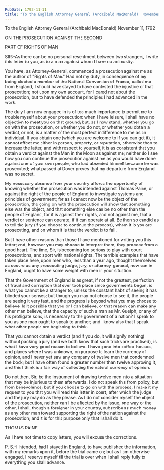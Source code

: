 ```yaml
---
PubDate: 1792-11-11
title: "To the English Attorney General (Archibald MacDonald)  November 11, 1792"
---
```


   To the English Attorney General (Archibald MacDonald)  November 11, 1792

   ON THE PROSECUTION AGAINST THE SECOND

   PART OF RIGHTS OF MAN

   SIR:-As there can be no personal resentment between two strangers, I write
   this letter to you, as to a man against whom I have no animosity.

   You have, as Attorney-General, commenced a prosecution against me as the
   author of "Rights of Man." Had not my duty, in consequence of my being
   elected a member of the National Convention of France, called me from
   England, I should have stayed to have contested the injustice of that
   prosecution; not upon my own account, for I cared not about the
   prosecution, but to have defended the principles I had advanced in the
   work.

   The duty I am now engaged in is of too much importance to permit me to
   trouble myself about your prosecution: when I have leisure, I shall have
   no objection to meet you on that ground; but, as I now stand, whether you
   go on with the prosecution, or whether you do not, or whether you obtain a
   verdict, or not, is a matter of the most perfect indifference to me as an
   individual. If you obtain one (which you are welcome to if you can get
   it), it cannot affect me either in person, property, or reputation,
   otherwise than to increase the latter; and with respect to yourself, it is
   as consistent that you obtain a verdict against the Man in the Moon as
   against me; neither do I see how you can continue the prosecution against
   me as you would have done against one of your own people, who had absented
   himself because he was prosecuted; what passed at Dover proves that my
   departure from England was no secret.

   My necessary absence from your country affords the opportunity of knowing
   whether the prosecution was intended against Thomas Paine, or against the
   right of the people of England to investigate systems and principles of
   government; for as I cannot now be the object of the prosecution, the
   going on with the prosecution will show that something else was the
   object, and that something else can be no other than the people of
   England, for it is against their rights, and not against me, that a
   verdict or sentence can operate, if it can operate at all. Be then so
   candid as to tell the jury (if you choose to continue the process), whom
   it is you are prosecuting, and on whom it is that the verdict is to fall.

   But I have other reasons than those I have mentioned for writing you this
   letter; and, however you may choose to interpret them, they proceed from a
   good heart. The time, Sir, is becoming too serious to play with court
   prosecutions, and sport with national rights. The terrible examples that
   have taken place here, upon men who, less than a year ago, thought
   themselves as secure as any prosecuting judge, jury, or attorney-general,
   now can in England, ought to have some weight with men in your situation.

   That the Government of England is as great, if not the greatest,
   perfection of fraud and corruption that ever took place since governments
   began, is what you cannot be a stranger to, unless the constant habit of
   seeing it has blinded your senses; but though you may not choose to see
   it, the people are seeing it very fast, and the progress is beyond what
   you may choose to believe. Is it possible that you or I can believe, or
   that reason can make any other man believe, that the capacity of such a
   man as Mr. Guelph, or any of his profligate sons, is necessary to the
   government of a nation? I speak to you as one man ought to speak to
   another; and I know also that I speak what other people are beginning to
   think.

   That you cannot obtain a verdict (and if you do, it will signify nothing)
   without packing a jury (and we both know that such tricks are practised),
   is what I have very good reason to believe. I have gone into
   coffee-houses, and places where I was unknown, on purpose to learn the
   currency of opinion, and I never yet saw any company of twelve men that
   condemned the book; but I have often found a greater number than twelve
   approving it, and this I think is a fair way of collecting the natural
   currency of opinion.

   Do not then, Sir, be the instrument of drawing twelve men into a situation
   that may be injurious to them afterwards. I do not speak this from policy,
   but from benevolence; but if you choose to go on with the process, I make
   it my request to you that you will read this letter in court, after which
   the judge and the jury may do as they please. As I do not consider myself
   the object of the prosecution, neither can I be affected by the issue, one
   way or the other, I shall, though a foreigner in your country, subscribe
   as much money as any other man toward supporting the right of the nation
   against the prosecution; and it is for this purpose only that I shall do
   it.

   THOMAS PAINE.

   As I have not time to copy letters, you will excuse the corrections.

   P. S.-I intended, had I stayed in England, to have published the
   information, with my remarks upon it, before the trial came on; but as I
   am otherwise engaged, I reserve myself till the trial is over when I shall
   reply fully to everything you shall advance.
